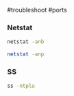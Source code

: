 #troubleshoot #ports 

### Netstat

```cmd
netstat -anb
```

```bash
netstat -anp
```

### SS

```bash
ss -ntplu
```
